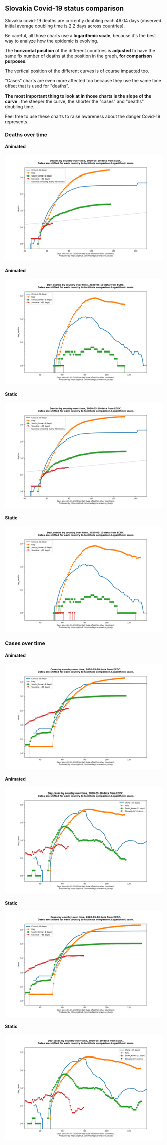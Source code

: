 ## Slovakia Covid-19 status comparison 

Slovakia covid-19 deaths are currently doubling each 46.04 days (observed initial average doubling time is 2.2 days across countries).



Be careful, all those charts use a **logarithmic scale**, because it's the best way to analyze how the epidemic is evolving.
 
The **horizontal position** of the different countries is **adjusted** to have the same fix number of deaths at the position in the graph, **for comparison purposes**.

The vertical position of the different curves is of course impacted too.

"Cases" charts are even more affected too because they use the same time offset that is used for "deaths".

**The most important thing to look at in those charts is the slope of the curve** : the steeper the curve, the shorter the "cases" and "deaths" doubling time.

Feel free to use these charts to raise awareness about the danger Covid-19 represents. 


 
### Deaths over time
 
#### Animated
![Slovakia covid-19 deaths animated chart](https://raw.githubusercontent.com/madlag/coronavirus_study/master/notebooks/graphs/2020-05-10/countries/Slovakia/2020-05-10_Slovakia_deaths.gif "Slovakia covid-19 deaths animated chart")   
 
#### Animated
![Slovakia covid-19 daily deaths animated chart](https://raw.githubusercontent.com/madlag/coronavirus_study/master/notebooks/graphs/2020-05-10/countries/Slovakia/2020-05-10_Slovakia_day_deaths.gif "Slovakia covid-19 day_deaths animated chart")   
 
#### Static
![Slovakia covid-19 deaths static chart](https://raw.githubusercontent.com/madlag/coronavirus_study/master/notebooks/graphs/2020-05-10/countries/Slovakia/2020-05-10_Slovakia_deaths.png "Slovakia covid-19 deaths static chart")   
 
#### Static
![Slovakia covid-19 daily deaths static chart](https://raw.githubusercontent.com/madlag/coronavirus_study/master/notebooks/graphs/2020-05-10/countries/Slovakia/2020-05-10_Slovakia_day_deaths.png "Slovakia covid-19 day_deaths static chart")   

 
### Cases over time
 
#### Animated
![Slovakia covid-19 cases animated chart](https://raw.githubusercontent.com/madlag/coronavirus_study/master/notebooks/graphs/2020-05-10/countries/Slovakia/2020-05-10_Slovakia_cases.gif "Slovakia covid-19 cases animated chart")   
 
#### Animated
![Slovakia covid-19 daily cases animated chart](https://raw.githubusercontent.com/madlag/coronavirus_study/master/notebooks/graphs/2020-05-10/countries/Slovakia/2020-05-10_Slovakia_day_cases.gif "Slovakia covid-19 day_cases animated chart")   
 
#### Static
![Slovakia covid-19 cases static chart](https://raw.githubusercontent.com/madlag/coronavirus_study/master/notebooks/graphs/2020-05-10/countries/Slovakia/2020-05-10_Slovakia_cases.png "Slovakia covid-19 cases static chart")   
 
#### Static
![Slovakia covid-19 daily cases static chart](https://raw.githubusercontent.com/madlag/coronavirus_study/master/notebooks/graphs/2020-05-10/countries/Slovakia/2020-05-10_Slovakia_day_cases.png "Slovakia covid-19 day_cases static chart")   

